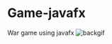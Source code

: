 # Game-javafx
War game using javafx
![backgif](https://user-images.githubusercontent.com/46156538/51419101-33331a00-1b88-11e9-9bb4-41f56153816b.gif)

